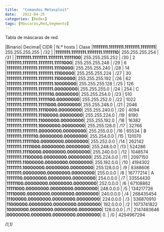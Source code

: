 ```yaml
---
title:  "Comandos Metasploit"
date:   2022-04-25
categories: [Redes]
tags: [Máscaras,Red,Segmento]
---
```


Tabla de máscaras de red. 

|Binario|                               Decimal|	      CIDR | N.º hosts |	Clase
|**11111111.11111111.11111111.11111111**|	255.255.255.255	| /32 |
|**11111111.11111111.11111111.11111110**|	255.255.255.254	| /31 |
|**11111111.11111111.11111111.11111100**|	255.255.255.252	| /30 |	2
|**11111111.11111111.11111111.11111000**|	255.255.255.248	| /29 |	6
|**11111111.11111111.11111111.11110000**|	255.255.255.240	| /28 |	14
|**11111111.11111111.11111111.11100000**|	255.255.255.224	| /27 |	30
|**11111111.11111111.11111111.11000000**|	255.255.255.192	| /26 |	62
|**11111111.11111111.11111111.10000000**|	255.255.255.128	| /25 |	126
|**11111111.11111111.11111111.00000000**|	255.255.255.0	| /24 |	254	| C
|**11111111.11111111.11111110.00000000**|	255.255.254.0	| /23 |	510
|**11111111.11111111.11111100.00000000**|	255.255.252.0	| /22 |	1022
|**11111111.11111111.11111000.00000000**|	255.255.248.0	| /21 |	2046
|**11111111.11111111.11110000.00000000**|	255.255.240.0	| /20 |	4094
|**11111111.11111111.11100000.00000000**|	255.255.224.0	| /19 |	8190
|**11111111.11111111.11000000.00000000**|	255.255.192.0	| /18 |	16382
|**11111111.11111111.10000000.00000000**|	255.255.128.0	| /17 |	32766
|**11111111.11111111.00000000.00000000**|	255.255.0.0	| /16	| 65534	 | B
|**11111111.11111110.00000000.00000000**|	255.254.0.0	| /15	| 131070
|**11111111.11111100.00000000.00000000**|	255.252.0.0	| /14	| 262142
|**11111111.11111000.00000000.00000000**|	255.248.0.0	| /13	| 524286
|**11111111.11110000.00000000.00000000**|	255.240.0.0	| /12	| 1048574
|**11111111.11100000.00000000.00000000**|	255.224.0.0	| /11	| 2097150
|**11111111.11000000.00000000.00000000**|	255.192.0.0	| /10	| 4194302
|**11111111.10000000.00000000.00000000**|	255.128.0.0	| /9	| 8388606
|**11111111.00000000.00000000.00000000**|	255.0.0.0	| /8	| 16777214	| A
|**11111110.00000000.00000000.00000000**|	254.0.0.0	| /7	| 33554430
|**11111100.00000000.00000000.00000000**|	252.0.0.0	| /6	| 67108862
|**11111000.00000000.00000000.00000000**|	248.0.0.0	| /5	| 134217726
|**11110000.00000000.00000000.00000000**|	240.0.0.0	| /4	| 268435454
|**11100000.00000000.00000000.00000000**|	224.0.0.0	| /3	| 536870910
|**11000000.00000000.00000000.00000000**|	192.0.0.0	| /2	| 1073741822
|**10000000.00000000.00000000.00000000**|	128.0.0.0	| /1	| 2147483646
|**00000000.0000000.00000000.00000000**|   0.	        | /0	| 4294967294


<!-- ``` bash
```
IMAGEN -->
*(1,1)*

<!-- Check out the [Jekyll docs][jekyll] for more info on how to get the most out of Jekyll. File all bugs/feature requests at [Jekyll’s GitHub repo][jekyll-gh]. If you have questions, you can ask them on [Jekyll’s dedicated Help repository][jekyll-help]. -->